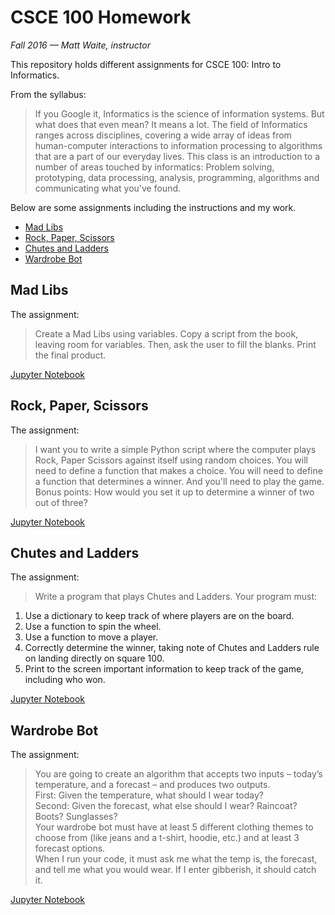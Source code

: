 # CSCE 100 Homework
*Fall 2016 — Matt Waite, instructor*

This repository holds different assignments for CSCE 100: Intro to Informatics. 

From the syllabus:
> If you Google it, Informatics is the science of information systems. But what doesthat even mean? It means a lot. The field of Informatics ranges across disciplines,covering a wide array of ideas from human-computer interactions to informationprocessing to algorithms that are a part of our everyday lives. This class is anintroduction to a number of areas touched by informatics: Problem solving,prototyping, data processing, analysis, programming, algorithms andcommunicating what you've found.

Below are some assignments including the instructions and my work.

* [Mad Libs](#madlibs)
* [Rock, Paper, Scissors](#rps)
* [Chutes and Ladders](#chutes)
* [Wardrobe Bot](#wardrobebot)

<a name="madlibs"></a>
## Mad Libs 
The assignment:
>Create a Mad Libs using variables. Copy a script from the book, leaving room for variables. Then, ask the user to fill the blanks. Print the final product.

[Jupyter Notebook](MadLibs.ipynb)

<a name="rps"></a>
## Rock, Paper, Scissors 
The assignment:
>I want you to write a simple Python script where the computer plays Rock, PaperScissors against itself using random choices. You will need to define a functionthat makes a choice. You will need to define a function that determines a winner.And you'll need to play the game. Bonus points: How would you set it up todetermine a winner of two out of three?

[Jupyter Notebook](RockPaperScissors.ipynb)


<a name="chutes"></a>
## Chutes and Ladders 

The assignment:
>Write a program that plays Chutes and Ladders. Your program must:  1. Use a dictionary to keep track of where players are on the board.  2. Use a function to spin the wheel.  3. Use a function to move a player.  4. Correctly determine the winner, taking note of Chutes and Ladders rule on landingdirectly on square 100.  5. Print to the screen important information to keep track of the game, including whowon.

[Jupyter Notebook](ChutesandLadders.ipynb)

<a name="wardrobebot"></a>
## Wardrobe Bot 

The assignment:
> You are going to create an algorithm that accepts two inputs – today’s temperature, and a forecast – and produces two outputs.  
First: Given the temperature, what should I wear today?  
Second: Given the forecast, what else should I wear? Raincoat? Boots? Sunglasses?  
Your wardrobe bot must have at least 5 different clothing themes to choose from (like jeans and a t-shirt, hoodie, etc.) and at least 3 forecast options.  
When I run your code, it must ask me what the temp is, the forecast, and tell me what you would wear. If I enter gibberish, it should catch it.

[Jupyter Notebook](WardrobeBot.ipynb)
